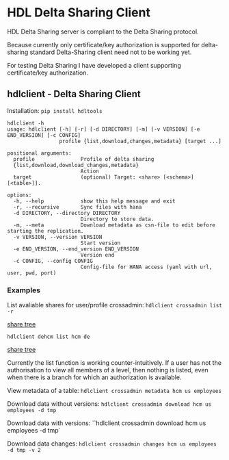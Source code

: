# HDL Delta Sharing Client

HDL Delta Sharing server is compliant to the Delta Sharing protocol.

Because currently only certificate/key authorization is supported for delta-sharing standard Delta-Sharing client need not to be working yet. 

For testing Delta Sharing I have developed a client supporting certificate/key authorization.


## hdlclient - Delta Sharing Client

Installation: `pip install hdltools`


```shell
hdlclient -h
usage: hdlclient [-h] [-r] [-d DIRECTORY] [-m] [-v VERSION] [-e END_VERSION] [-c CONFIG]
                 profile {list,download,changes,metadata} [target ...]

positional arguments:
  profile               Profile of delta sharing
  {list,download,download_changes,metadata}
                        Action
  target                (optional) Target: <share> [<schema>] [<table>]].

options:
  -h, --help            show this help message and exit
  -r, --recursive       Sync files with hana
  -d DIRECTORY, --directory DIRECTORY
                        Directory to store data.
  -m, --meta            Download metadata as csn-file to edit before starting the replication.
  -v VERSION, --version VERSION
                        Start version
  -e END_VERSION, --end_version END_VERSION
                        Version end
  -c CONFIG, --config CONFIG
                        Config-file for HANA access (yaml with url, user, pwd, port)

```

### Examples

List avaliable shares for user/profile crossadmin: `hdlclient crossadmin list -r`

[share tree](../images/sharetree.png)

`hdlclient dehcm list hcm de`

[share tree](../images/treesharehcmus.png)

Currently the list function is working counter-intuitively. If a user has not the authorisation to view all members of a level, then nothing is listed, even when there is a branch for which an authorization is available.

View metadata of a table: ``hdlclient crossadmin metadata hcm us employees``

Download data without versions: ``hdlclient crossadmin download hcm us employees -d tmp``

Download data with versions: ``hdlclient crossadmin download hcm us employees -d tmp`

Download data changes: ``hdlclient crossadmin changes hcm us employees -d tmp -v 2``

